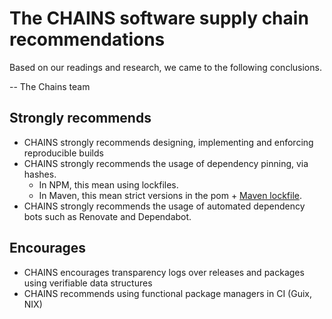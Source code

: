   # The CHAINS software supply chain recommendations

Based on our readings and research, we came to the following conclusions.

-- The Chains team

## Strongly recommends

* CHAINS strongly recommends designing, implementing and enforcing reproducible builds
* CHAINS strongly recommends the usage of dependency pinning, via hashes.
  * In NPM, this mean using lockfiles.
  * In Maven, this mean strict versions in the pom + [Maven lockfile](https://github.com/chains-project/maven-lockfile/).
* CHAINS strongly recommends the usage of automated dependency bots such as Renovate and Dependabot.

## Encourages

* CHAINS encourages transparency logs over releases and packages using verifiable data structures
* CHAINS recommends using functional package managers in CI (Guix, NIX)

